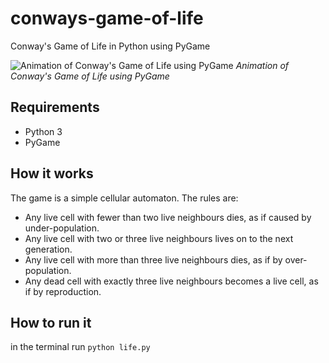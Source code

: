 # conways-game-of-life
 Conway's Game of Life in Python using PyGame

![Animation of Conway's Game of Life using PyGame](https://media.giphy.com/media/6nvUE7Aitgju1VbztH/giphy.gif)
*Animation of Conway's Game of Life using PyGame*

## Requirements

* Python 3
* PyGame

## How it works

The game is a simple cellular automaton. The rules are:

* Any live cell with fewer than two live neighbours dies, as if caused by under-population.
* Any live cell with two or three live neighbours lives on to the next generation.
* Any live cell with more than three live neighbours dies, as if by over-population.
* Any dead cell with exactly three live neighbours becomes a live cell, as if by reproduction.

## How to run it

in the terminal run
`python life.py`



